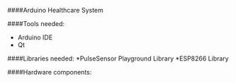 ####Arduino Healthcare System

####Tools needed:

* Arduino IDE
* Qt

####Libraries needed:
*PulseSensor Playground Library
*ESP8266 Library


####Hardware components:



